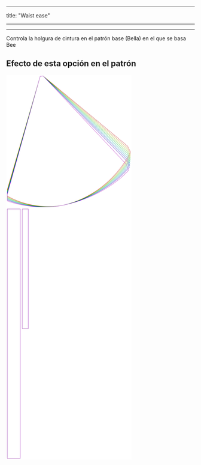 - - -
title: "Waist ease"
- - -

***

Controla la holgura de cintura en el patrón base (Bella) en el que se basa Bee

## Efecto de esta opción en el patrón

![Esta imagen muestra el efecto de esta opción superponiendo varias variantes que tienen un valor diferente para esta opción](bee_waistease_sample.svg "Efecto de esta opción en el patrón")
